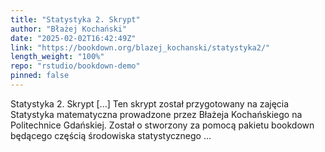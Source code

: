 ```yaml
---
title: "Statystyka 2. Skrypt"
author: "Błażej Kochański"
date: "2025-02-02T16:42:49Z"
link: "https://bookdown.org/blazej_kochanski/statystyka2/"
length_weight: "100%"
repo: "rstudio/bookdown-demo"
pinned: false
---
```


Statystyka 2. Skrypt [...] Ten skrypt został przygotowany na zajęcia Statystyka matematyczna prowadzone przez Błażeja Kochańskiego na Politechnice Gdańskiej. Został o stworzony za pomocą pakietu bookdown będącego częścią środowiska statystycznego ...
